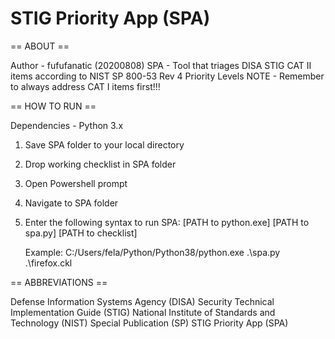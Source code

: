 # STIG Priority App (SPA)

== ABOUT ==

Author - fufufanatic (20200808)
SPA - Tool that triages DISA STIG CAT II items according to NIST SP 800-53 Rev 4 Priority Levels
NOTE - Remember to always address CAT I items first!!!

== HOW TO RUN ==

Dependencies - Python 3.x

1. Save SPA folder to your local directory
2. Drop working checklist in SPA folder
3. Open Powershell prompt
4. Navigate to SPA folder
5. Enter the following syntax to run SPA:
    [PATH to python.exe] [PATH to spa.py] [PATH to checklist]

    Example:
    C:/Users/fela/Python/Python38/python.exe .\spa.py .\firefox.ckl

== ABBREVIATIONS ==

Defense Information Systems Agency (DISA)
Security Technical Implementation Guide (STIG)
National Institute of Standards and Technology (NIST)
Special Publication (SP)
STIG Priority App (SPA)